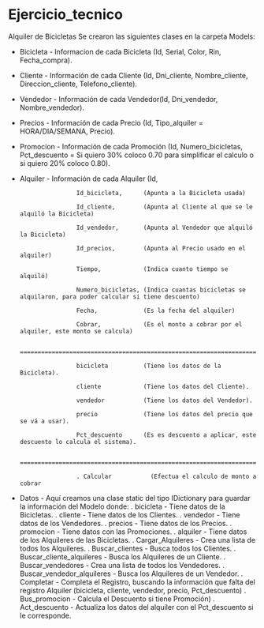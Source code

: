 # Ejercicio_tecnico
Alquiler de Bicicletas
Se crearon las siguientes clases en la carpeta Models:
 - Bicicleta  - Informacion de cada Bicicleta (Id, Serial, Color, Rin, Fecha_compra).
 - Cliente    - Información de cada Cliente (Id, Dni_cliente, Nombre_cliente, Direccion_cliente, Telefono_cliente).
 - Vendedor   - Información de cada Vendedor(Id, Dni_vendedor, Nombre_vendedor).
 - Precios    - Información de cada Precio (Id, Tipo_alquiler = HORA/DIA/SEMANA, Precio).
 - Promocion  - Información de cada Promoción (Id, Numero_bicicletas, Pct_descuento = Si quiero 30% coloco 0.70 para simplificar el                                                                                              calculo o si quiero 20% coloco 0.80).
 - Alquiler   - Información de cada Alquiler 
                      (Id,
		      
                       Id_bicicleta,      (Apunta a la Bicicleta usada)
		       
                       Id_cliente,        (Apunta al Cliente al que se le alquiló la Bicicleta)
		       
                       Id_vendedor,       (Apunta al Vendedor que alquiló la Bicicleta)
		       
                       Id_precios,        (Apunta al Precio usado en el alquiler)
		       
                       Tiempo,            (Indica cuanto tiempo se alquiló)
		       
                       Numero_bicicletas, (Indica cuantas bicicletas se alquilaron, para poder calcular si tiene descuento)
		       
                       Fecha,             (Es la fecha del alquiler)
		       
                       Cobrar,            (Es el monto a cobrar por el alquiler, este monto se calcula)
		       
                       ============================================================================
		       
                       bicicleta          (Tiene los datos de la Bicicleta).
																							
                       cliente            (Tiene los datos del Cliente).
																							
                       vendedor           (Tiene los datos del Vendedor).
																							
                       precio             (Tiene los datos del precio que se vá a usar).
																							
                       Pct_descuento      (Es es descuento a aplicar, este descuento lo calcula el sistema).
																							
                       ===============================================================================
		       
                       . Calcular           (Efectua el calculo de monto a cobrar
                       
 - Datos       - Aquí creamos una clase static del tipo IDictionary para guardar la información del Modelo donde:
                 . bicicleta                  - Tiene datos de la Bicicletas.
                 . cliente                    - Tiene datos de los Clientes.
                 . vendedor                   - Tiene datos de los Vendedores.
                 . precios                    - Tiene datos de los Precios.
                 . promocion                  - Tiene datos con las Promociones.
                 . alquiler                   - Tiene datos de los Alquileres de las Bicicletas.
                 . Cargar_Alquileres          - Crea una lista de todos los Alquileres.
                 . Buscar_clientes            - Busca todos los Clientes.
                 . Buscar_cliente_alquileres  - Busca los Alquileres de un Cliente.
                 . Buscar_vendedores          - Crea una lista de todos los Vendedores.
                 . Buscar_vendedor_alquileres - Busca los Alquileres de un Vendedor.
                 . Completar                  - Completa el Registro, buscando la información que falta del registro Alquiler                                                           (bicicleta, cliente, vendedor, precio, Pct_descuento)
                 . Bus_promocion              - Calcula el Descuento si tiene Promoción)
                 . Act_descuento              - Actualiza los datos del alquiler con el Pct_descuento si le corresponde.
 
